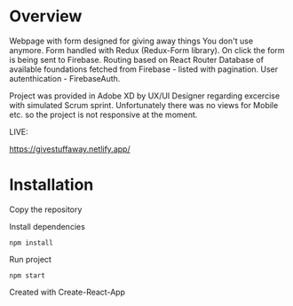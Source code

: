 <h1>Overview</h1>

Webpage with form designed for giving away things You don't use anymore. 
Form handled with Redux (Redux-Form library).
On click the form is being sent to Firebase. 
Routing based on React Router
Database of available foundations fetched from Firebase - listed with pagination.
User autenthication - FirebaseAuth.

Project was provided in Adobe XD by UX/UI Designer regarding excercise with simulated Scrum sprint. Unfortunately there was no views for Mobile etc. so the project is not responsive at the moment.

LIVE:

https://givestuffaway.netlify.app/

<h1>Installation</h1>

Copy the repository 

Install dependencies

```
npm install
``` 

Run project

```
npm start
``` 

Created with Create-React-App
